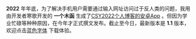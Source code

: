 **2022** 年年底，为了解决手机用户需要通过输入网址访问过于反人类的问题，我用由开发者寒歌开发的 **一个木函** 生成了[CSY2022个人博客的安卓App](https://csy2022.tk/csy2022.apk) 。但因为学业忙碌等种种原因，在今年才正式撰文发布。截止至今日，最新版本是 **1.1** 版本，欢迎点击[蓝色字体](https://csy2022.tk/csy2022.apk) 下载体验。